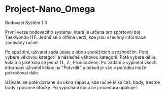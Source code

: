 # Project-Nano_Omega
Bodovací Systém 1.0

První verze bodovacího systému, která je určena pro sportovní boj Taekwondo ITF. Jedná se o offline verzi, kde jsou všechny informace zadávány ručně.

Po spuštění, uživatel zadá údaje o obou soutěžících a rozhodčím. Poté vybere věkovou kategorii a následně váhovou kategorii. Poté vybere délku kola a o jaké kolo se jedná (1., 2., Prodloužení). Po zadání a vyplnění všech informací uživatel klikne na "Potvrdit" a pokud je vše v pořádku může pokračovat dále.

Uživatel se poté dostane do okna zápasu, kde ručně kliká čas, body, trestné body i povinné otočky. Po vyprchání času se procedura opakuje!